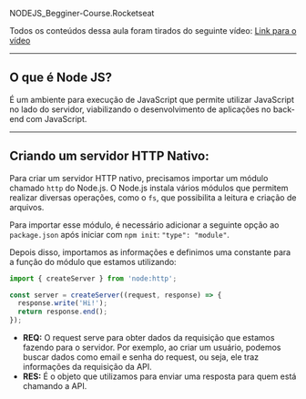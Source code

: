 NODEJS_Begginer-Course.Rocketseat

Todos os conteúdos dessa aula foram tirados do seguinte vídeo: [Link para o vídeo](https://www.youtube.com/watch?v=hHM-hr9q4mo&t=129s)

---

## O que é Node JS?

É um ambiente para execução de JavaScript que permite utilizar JavaScript no lado do servidor, viabilizando o desenvolvimento de aplicações no back-end com JavaScript.

---

## Criando um servidor HTTP Nativo:

Para criar um servidor HTTP nativo, precisamos importar um módulo chamado `http` do Node.js. O Node.js instala vários módulos que permitem realizar diversas operações, como o `fs`, que possibilita a leitura e criação de arquivos.

Para importar esse módulo, é necessário adicionar a seguinte opção ao `package.json` após iniciar com `npm init`: `"type": "module"`.

Depois disso, importamos as informações e definimos uma constante para a função do módulo que estamos utilizando:

```javascript
import { createServer } from 'node:http';

const server = createServer((request, response) => {
  response.write('Hi!');
  return response.end();
});
```
<ul>
  <li><strong>REQ:</strong> O request serve para obter dados da requisição que estamos fazendo para o servidor. Por exemplo, ao criar um usuário, podemos buscar dados como email e senha do request, ou seja, ele traz informações da requisição da API.</li>
  <li><strong>RES:</strong> É o objeto que utilizamos para enviar uma resposta para quem está chamando a API.</li>
</ul>


